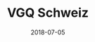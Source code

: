 ﻿---
title:          "VGQ Schweiz"
date:           "2018-07-05"
draft:          false
robotsExclude:  true
forceNowrap:    false
---
